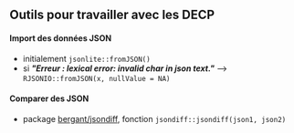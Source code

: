 ## Outils pour travailler avec les DECP

#### Import des données JSON

- initialement `jsonlite::fromJSON()`
- si ***"Erreur : lexical error: invalid char in json text."*** --> `RJSONIO::fromJSON(x, nullValue = NA)`


#### Comparer des JSON

- package [bergant/jsondiff](https://github.com/bergant/jsondiff), fonction `jsondiff::jsondiff(json1, json2)`
